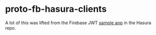# proto-fb-hasura-clients

A lot of this was lifted from the Firebase JWT [sample app](https://github.com/hasura/graphql-engine/tree/master/community/sample-apps/firebase-jwt) in the Hasura repo.
